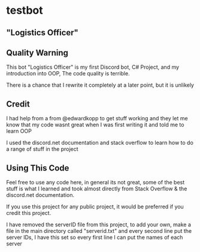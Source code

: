 # testbot
## "Logistics Officer"

## Quality Warning
This bot "Logistics Officer" is my first Discord bot, C# Project, and my introduction into OOP, The code quality is terrible. 

There is a chance that I rewrite it completely at a later point, but it is unlikely

## Credit
I had help from a from @edwardkopp to get stuff working and they let me know that my code wasnt great when I was first writing it and told me to learn OOP

I used the discord.net documentation and stack overflow to learn how to do a range of stuff in the project

## Using This Code
Feel free to use any code here, in general its not great, some of the best stuff is what I learned and took almost directly from Stack Overflow & the discord.net documentation.

If you use this project for any public project, it would be preferred if you credit this project.

I have removed the serverID file from this project, to add your own, make a file in the main directory called "serverid.txt" and every second line put the server IDs, I have this set so every first line I can put the names of each server
